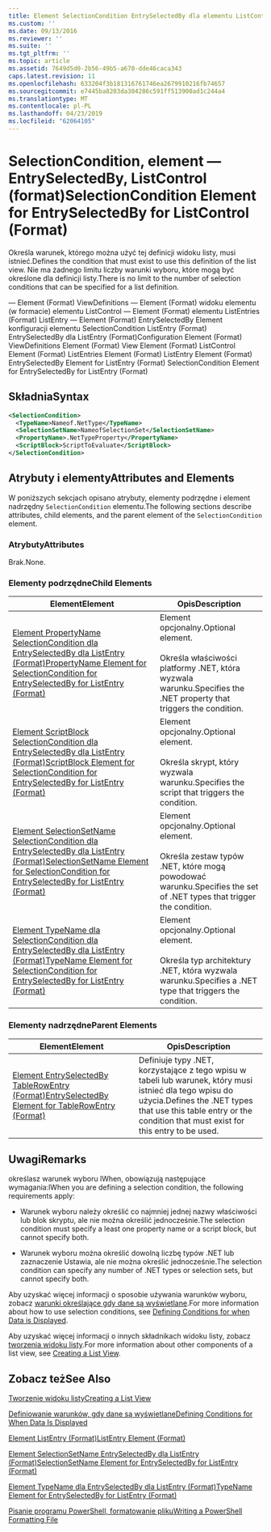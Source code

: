 ```yaml
---
title: Element SelectionCondition EntrySelectedBy dla elementu ListControl (Format) | Dokumentacja firmy Microsoft
ms.custom: ''
ms.date: 09/13/2016
ms.reviewer: ''
ms.suite: ''
ms.tgt_pltfrm: ''
ms.topic: article
ms.assetid: 7649d5d0-2b56-49b5-a670-dde46caca343
caps.latest.revision: 11
ms.openlocfilehash: 633204f3b181316761746ea2679910216fb74657
ms.sourcegitcommit: e7445ba8203da304286c591ff513900ad1c244a4
ms.translationtype: MT
ms.contentlocale: pl-PL
ms.lasthandoff: 04/23/2019
ms.locfileid: "62064105"
---
```

# <a name="selectioncondition-element-for-entryselectedby-for-listcontrol-format"></a><span data-ttu-id="4eb51-102">SelectionCondition, element — EntrySelectedBy, ListControl (format)</span><span class="sxs-lookup"><span data-stu-id="4eb51-102">SelectionCondition Element for EntrySelectedBy for ListControl (Format)</span></span>

<span data-ttu-id="4eb51-103">Określa warunek, którego można użyć tej definicji widoku listy, musi istnieć.</span><span class="sxs-lookup"><span data-stu-id="4eb51-103">Defines the condition that must exist to use this definition of the list view.</span></span> <span data-ttu-id="4eb51-104">Nie ma żadnego limitu liczby warunki wyboru, które mogą być określone dla definicji listy.</span><span class="sxs-lookup"><span data-stu-id="4eb51-104">There is no limit to the number of selection conditions that can be specified for a list definition.</span></span>

<span data-ttu-id="4eb51-105">— Element (Format) ViewDefinitions — Element (Format) widoku elementu (w formacie) elementu ListControl — Element (Format) elementu ListEntries (Format) ListEntry — Element (Format) EntrySelectedBy Element konfiguracji elementu SelectionCondition ListEntry (Format) EntrySelectedBy dla ListEntry (Format)</span><span class="sxs-lookup"><span data-stu-id="4eb51-105">Configuration Element (Format) ViewDefinitions Element (Format) View Element (Format) ListControl Element (Format) ListEntries Element (Format) ListEntry Element (Format) EntrySelectedBy Element for ListEntry (Format) SelectionCondition Element for EntrySelectedBy for ListEntry (Format)</span></span>

## <a name="syntax"></a><span data-ttu-id="4eb51-106">Składnia</span><span class="sxs-lookup"><span data-stu-id="4eb51-106">Syntax</span></span>

```xml
<SelectionCondition>
  <TypeName>Nameof.NetType</TypeName>
  <SelectionSetName>NameofSelectionSet</SelectionSetName>
  <PropertyName>.NetTypeProperty</PropertyName>
  <ScriptBlock>ScriptToEvaluate</ScriptBlock>
</SelectionCondition>
```

## <a name="attributes-and-elements"></a><span data-ttu-id="4eb51-107">Atrybuty i elementy</span><span class="sxs-lookup"><span data-stu-id="4eb51-107">Attributes and Elements</span></span>

<span data-ttu-id="4eb51-108">W poniższych sekcjach opisano atrybuty, elementy podrzędne i element nadrzędny `SelectionCondition` elementu.</span><span class="sxs-lookup"><span data-stu-id="4eb51-108">The following sections describe attributes, child elements, and the parent element of the `SelectionCondition` element.</span></span>

### <a name="attributes"></a><span data-ttu-id="4eb51-109">Atrybuty</span><span class="sxs-lookup"><span data-stu-id="4eb51-109">Attributes</span></span>

<span data-ttu-id="4eb51-110">Brak.</span><span class="sxs-lookup"><span data-stu-id="4eb51-110">None.</span></span>

### <a name="child-elements"></a><span data-ttu-id="4eb51-111">Elementy podrzędne</span><span class="sxs-lookup"><span data-stu-id="4eb51-111">Child Elements</span></span>

|<span data-ttu-id="4eb51-112">Element</span><span class="sxs-lookup"><span data-stu-id="4eb51-112">Element</span></span>|<span data-ttu-id="4eb51-113">Opis</span><span class="sxs-lookup"><span data-stu-id="4eb51-113">Description</span></span>|
|-------------|-----------------|
|[<span data-ttu-id="4eb51-114">Element PropertyName SelectionCondition dla EntrySelectedBy dla ListEntry (Format)</span><span class="sxs-lookup"><span data-stu-id="4eb51-114">PropertyName Element for SelectionCondition for EntrySelectedBy for ListEntry (Format)</span></span>](./propertyname-element-for-selectioncondition-for-entryselectedby-for-listcontrol-format.md)|<span data-ttu-id="4eb51-115">Element opcjonalny.</span><span class="sxs-lookup"><span data-stu-id="4eb51-115">Optional element.</span></span><br /><br /> <span data-ttu-id="4eb51-116">Określa właściwości platformy .NET, która wyzwala warunku.</span><span class="sxs-lookup"><span data-stu-id="4eb51-116">Specifies the .NET property that triggers the condition.</span></span>|
|[<span data-ttu-id="4eb51-117">Element ScriptBlock SelectionCondition dla EntrySelectedBy dla ListEntry (Format)</span><span class="sxs-lookup"><span data-stu-id="4eb51-117">ScriptBlock Element for SelectionCondition for EntrySelectedBy for ListEntry (Format)</span></span>](./scriptblock-element-for-selectioncondition-for-entryselectedby-for-listcontrol-format.md)|<span data-ttu-id="4eb51-118">Element opcjonalny.</span><span class="sxs-lookup"><span data-stu-id="4eb51-118">Optional element.</span></span><br /><br /> <span data-ttu-id="4eb51-119">Określa skrypt, który wyzwala warunku.</span><span class="sxs-lookup"><span data-stu-id="4eb51-119">Specifies the script that triggers the condition.</span></span>|
|[<span data-ttu-id="4eb51-120">Element SelectionSetName SelectionCondition dla EntrySelectedBy dla ListEntry (Format)</span><span class="sxs-lookup"><span data-stu-id="4eb51-120">SelectionSetName Element for SelectionCondition for EntrySelectedBy for ListEntry (Format)</span></span>](./selectionsetname-element-for-selectioncondition-for-entryselectedby-for-listentry-format.md)|<span data-ttu-id="4eb51-121">Element opcjonalny.</span><span class="sxs-lookup"><span data-stu-id="4eb51-121">Optional element.</span></span><br /><br /> <span data-ttu-id="4eb51-122">Określa zestaw typów .NET, które mogą powodować warunku.</span><span class="sxs-lookup"><span data-stu-id="4eb51-122">Specifies the set of .NET types that trigger the condition.</span></span>|
|[<span data-ttu-id="4eb51-123">Element TypeName dla SelectionCondition dla EntrySelectedBy dla ListEntry (Format)</span><span class="sxs-lookup"><span data-stu-id="4eb51-123">TypeName Element for SelectionCondition for EntrySelectedBy for ListEntry (Format)</span></span>](./typename-element-for-selectioncondition-for-entryselectedby-for-listcontrol-format.md)|<span data-ttu-id="4eb51-124">Element opcjonalny.</span><span class="sxs-lookup"><span data-stu-id="4eb51-124">Optional element.</span></span><br /><br /> <span data-ttu-id="4eb51-125">Określa typ architektury .NET, która wyzwala warunku.</span><span class="sxs-lookup"><span data-stu-id="4eb51-125">Specifies a .NET type that triggers the condition.</span></span>|

### <a name="parent-elements"></a><span data-ttu-id="4eb51-126">Elementy nadrzędne</span><span class="sxs-lookup"><span data-stu-id="4eb51-126">Parent Elements</span></span>

|<span data-ttu-id="4eb51-127">Element</span><span class="sxs-lookup"><span data-stu-id="4eb51-127">Element</span></span>|<span data-ttu-id="4eb51-128">Opis</span><span class="sxs-lookup"><span data-stu-id="4eb51-128">Description</span></span>|
|-------------|-----------------|
|[<span data-ttu-id="4eb51-129">Element EntrySelectedBy TableRowEntry (Format)</span><span class="sxs-lookup"><span data-stu-id="4eb51-129">EntrySelectedBy Element for TableRowEntry (Format)</span></span>](./entryselectedby-element-for-tablerowentry-for-tablecontrol-format.md)|<span data-ttu-id="4eb51-130">Definiuje typy .NET, korzystające z tego wpisu w tabeli lub warunek, który musi istnieć dla tego wpisu do użycia.</span><span class="sxs-lookup"><span data-stu-id="4eb51-130">Defines the .NET types that use this table entry or the condition that must exist for this entry to be used.</span></span>|

## <a name="remarks"></a><span data-ttu-id="4eb51-131">Uwagi</span><span class="sxs-lookup"><span data-stu-id="4eb51-131">Remarks</span></span>

<span data-ttu-id="4eb51-132">określasz warunek wyboru lWhen, obowiązują następujące wymagania:</span><span class="sxs-lookup"><span data-stu-id="4eb51-132">lWhen you are defining a selection condition, the following requirements apply:</span></span>

- <span data-ttu-id="4eb51-133">Warunek wyboru należy określić co najmniej jednej nazwy właściwości lub blok skryptu, ale nie można określić jednocześnie.</span><span class="sxs-lookup"><span data-stu-id="4eb51-133">The selection condition must specify a least one property name or a script block, but cannot specify both.</span></span>

- <span data-ttu-id="4eb51-134">Warunek wyboru można określić dowolną liczbę typów .NET lub zaznaczenie Ustawia, ale nie można określić jednocześnie.</span><span class="sxs-lookup"><span data-stu-id="4eb51-134">The selection condition can specify any number of .NET types or selection sets, but cannot specify both.</span></span>

<span data-ttu-id="4eb51-135">Aby uzyskać więcej informacji o sposobie używania warunków wyboru, zobacz [warunki określające gdy dane są wyświetlane](./defining-conditions-for-displaying-data.md).</span><span class="sxs-lookup"><span data-stu-id="4eb51-135">For more information about how to use selection conditions, see [Defining Conditions for when Data is Displayed](./defining-conditions-for-displaying-data.md).</span></span>

<span data-ttu-id="4eb51-136">Aby uzyskać więcej informacji o innych składnikach widoku listy, zobacz [tworzenia widoku listy](./creating-a-list-view.md).</span><span class="sxs-lookup"><span data-stu-id="4eb51-136">For more information about other components of a list view, see [Creating a List View](./creating-a-list-view.md).</span></span>

## <a name="see-also"></a><span data-ttu-id="4eb51-137">Zobacz też</span><span class="sxs-lookup"><span data-stu-id="4eb51-137">See Also</span></span>

[<span data-ttu-id="4eb51-138">Tworzenie widoku listy</span><span class="sxs-lookup"><span data-stu-id="4eb51-138">Creating a List View</span></span>](./creating-a-list-view.md)

[<span data-ttu-id="4eb51-139">Definiowanie warunków, gdy dane są wyświetlane</span><span class="sxs-lookup"><span data-stu-id="4eb51-139">Defining Conditions for When Data Is Displayed</span></span>](./defining-conditions-for-displaying-data.md)

[<span data-ttu-id="4eb51-140">Element ListEntry (Format)</span><span class="sxs-lookup"><span data-stu-id="4eb51-140">ListEntry Element (Format)</span></span>](./listentry-element-for-listcontrol-format.md)

[<span data-ttu-id="4eb51-141">Element SelectionSetName EntrySelectedBy dla ListEntry (Format)</span><span class="sxs-lookup"><span data-stu-id="4eb51-141">SelectionSetName Element for EntrySelectedBy for ListEntry (Format)</span></span>](./selectionsetname-element-for-entryselectedby-for-listcontrol-format.md)

[<span data-ttu-id="4eb51-142">Element TypeName dla EntrySelectedBy dla ListEntry (Format)</span><span class="sxs-lookup"><span data-stu-id="4eb51-142">TypeName Element for EntrySelectedBy for ListEntry (Format)</span></span>](http://msdn.microsoft.com/en-us/fcd4daa6-f3fd-43f7-a468-03c582d34533)

[<span data-ttu-id="4eb51-143">Pisanie programu PowerShell, formatowanie pliku</span><span class="sxs-lookup"><span data-stu-id="4eb51-143">Writing a PowerShell Formatting File</span></span>](./writing-a-powershell-formatting-file.md)

